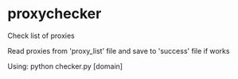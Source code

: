 proxychecker
============

Check list of proxies

Read proxies from 'proxy_list' file and save to 'success' file if works

Using:
    python checker.py [domain]
